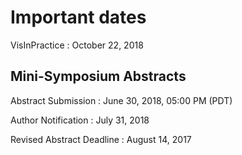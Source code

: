 # Important dates

VisInPractice
: October 22, 2018

## Mini-Symposium Abstracts

Abstract Submission
: June 30, 2018, 05:00 PM (PDT)

Author Notification
: July 31, 2018

Revised Abstract Deadline
: August 14, 2017

<!-- ## Workshop

Half-day workshop
: October 2, 2017

## Panel

Increasing the Impact of Visualization Research
: October 3, 2017

## Posters

VIS main poster session
: October 4, 2017 -->